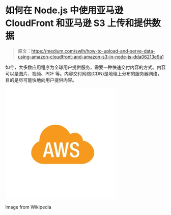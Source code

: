 # 如何在 Node.js 中使用亚马逊 CloudFront 和亚马逊 S3 上传和提供数据

> 原文：<https://medium.com/swlh/how-to-upload-and-serve-data-using-amazon-cloudfront-and-amazon-s3-in-node-js-dda06213e9a1>

如今，大多数应用程序为全球用户提供服务，需要一种快速交付内容的方式。内容可以是图片、视频、PDF 等。内容交付网络(CDN)是地理上分布的服务器网络，目的是尽可能快地向用户提供内容。

![](img/fb4750e630ce23c3d13cc77bf9e5e21c.png)

Image from Wikipedia